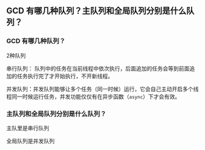 ## GCD 有哪几种队列？主队列和全局队列分别是什么队列？

### GCD 有哪几种队列？

2种队列

串行队列： 队列中的任务在当前线程中依次执行，后面追加的任务会等到前面追加的任务执行完了才开始执行，不开新线程。

并发队列：并发队列能够让多个任务（同一时候）运行，它会自己主动开启多个线程同一时候运行任务，并发功能仅仅有在异步函数（`async`）下才会有效。



### 主队列和全局队列分别是什么队列？

主队里是串行队列

全局队列是并发队列